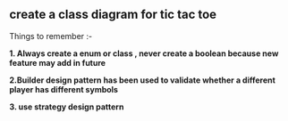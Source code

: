 ## create a class diagram for tic tac toe

Things to remember :-

**1. Always create a enum or class , never create a boolean because new feature may add in future**

**2.Builder design pattern has been used to validate whether a different player has different symbols**

**3. use strategy design pattern** 

